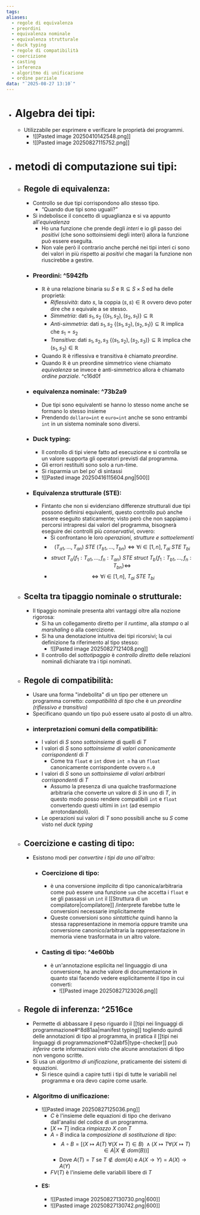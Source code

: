 ```yaml
---
tags:
aliases:
  - regole di equivalenza
  - preordini
  - equivalenza nominale
  - equivalenza strutturale
  - duck typing
  - regole di compatibilità
  - coercizione
  - casting
  - inferenza
  - algoritmo di unificazione
  - ordine parziale
data: "`2025-08-27 13:10`"
---
```

- # Algebra dei tipi:
	- Utilizzabile per esprimere e verificare le proprietà dei programmi. 
		- ![[Pasted image 20250410142548.png]]
		- ![[Pasted image 20250827115752.png]]
- # metodi di computazione sui tipi:
	- ## Regole di equivalenza:
		- Controllo se due tipi corrispondono allo stesso tipo.
			- “Quando due tipi sono uguali?”
		- Si indebolisce il concetto di uguaglianza e si va appunto all’_equivalenza_ 
			- Ho una funzione che prende degli _interi_ e io gli passo dei _positivi_ (che sono sottoinsiemi degli interi) allora la funzione può essere eseguita.
			- Non vale però il contrario anche perché nei tipi interi ci sono dei valori in più rispetto ai _positivi_ che magari la funzione non riuscirebbe a gestire.
		- ### Preordini: ^5942fb
			- $\mathbb{R}$ è una relazione binaria su $S$ e $\mathbb{R}\subseteq S \times S$ ed ha delle proprietà:
				- _Riflessività_: dato $s$, la coppia $(s,s)\in \mathbb{R}$ ovvero devo poter dire che $s$ equivale a se stesso.
				- _Simmetria_: dati $s_{1},s_{2}$ $\{(s_{1},s_{2}), (s_{2},s_{1})\}\subseteq \mathbb{R}$
				- _Anti-simmetria_: dati $s_{1},s_{2}$ $\{(s_{1},s_{2}), (s_{2},s_{1})\}\subseteq \mathbb{R}$ implica che $s_{1}=s_{2}$
				- _Transitiva_: dati $s_{1},s_{2}, s_{3}$ $\{(s_{1},s_{2}), (s_{2},s_{3})\}\subseteq \mathbb{R}$ implica che $(s_{1},s_{3})\in \mathbb{R}$
			- Quando $\mathbb{R}$ è riflessiva e transitiva è chiamato _preordine_.
			- Quando $\mathbb{R}$ è un preordine simmetrico viene chiamato _equivalenza_ se invece è anti-simmetrico allora è chiamato _ordine parziale_. ^c16d0f
		- ### equivalenza nominale: ^73b2a9
			- Due tipi sono equivalenti se hanno lo stesso nome anche se formano lo stesso insieme
			- Prendendo `dollaro=int` e `euro=int` anche se sono entrambi `int` in un sistema nominale sono diversi.
		- ### Duck typing:
			- Il controllo di tipi viene fatto ad esecuzione e si controlla se un valore supporta gli operatori previsti dal programma.
			- Gli errori restituiti sono solo a run-time.
			- Si risparmia un bel po’ di sintassi
			- ![[Pasted image 20250416115604.png|500]]
		- ### Equivalenza strutturale (STE):
			- Fintanto che non si evidenziano differenze strutturali due tipi possono definirsi equivalenti, questo controllo può anche essere eseguito staticamente; visto però che non sappiamo i percorsi intrapresi dai valori del programma, bisognerà eseguire dei controlli più _conservativi_, ovvero:
				- Si confrontano le loro _operazioni, strutture e sottoelementi_
				- $$(T_{a 1},..., T_{an})\ STE\  (T_{b 1},..., T_{bn})\iff \forall i \in [1, n], T_{ai}\  STE \ T_{bi}$$
				- $$struct\ T_{a}\{f_{1}: T_{a 1},..., f_{n}: T_{an}\}\ STE \ struct\  T_{b}\{f_{1}: T_{b 1},..., f_{n}: T_{bn}\}\iff$$
				- $$\iff \forall i \in [1, n], \ T_{ai} \ STE \ T_{bi}$$
	- ## Scelta tra tipaggio nominale o strutturale:
		- Il tipaggio nominale presenta altri vantaggi oltre alla nozione rigorosa:
			- Si ha un collegamento diretto per il _runtime_, alla _stampa_ o al _marshaling_ o alla coercizione.
			- Si ha una denotazione intuitiva dei tipi ricorsivi; la cui definizione fa riferimento al tipo stesso:
				- ![[Pasted image 20250827121408.png]]
			- Il controllo del _sottotipaggio_ è _controllo diretto_ delle relazioni nominali dichiarate tra i tipi nominati.
	- ## Regole di compatibilità:
		- Usare una forma "indebolita" di un tipo per ottenere un programma corretto: _compatibilità di tipo_ che è un _preordine (riflessivo e transitivo)_
		- Specificano quando un tipo può essere usato al posto di un altro.
		- ### interpretazioni comuni della compatibilità:
			- I valori di $S$ sono _sottoinsieme_ di quelli di $T$
			- I valori di $S$ sono _sottoinsieme di valori canonicamente corrispondenti_ di $T$
				- Come tra `float` e `int` dove `int n` ha un `float` canonicamente corrispondente ovvero `n.0`
			- I valori di $S$ sono un _sottoinsieme di valori arbitrari corrispondenti_ di $T$ 
				- Assumo la presenza di una qualche trasformazione arbitraria che converte un valore di $S$ in uno di $T$, in questo modo posso rendere compatibili `int` e `float` convertendo questi ultimi in `int` (ad esempio arrotondandoli).
			- Le operazioni sui valori di $T$ sono possibili anche su $S$ come visto nel _duck typing_
	- ## Coercizione e casting di tipo:
		- Esistono modi per _convertire i tipi da uno all'altro_:
			- ### Coercizione di tipo:
				- è una conversione _implicita_ di tipo canonica/arbitraria come può essere una funzione `sum` che accetta i `float` e se gli passassi un `int` il [[Struttura di un compilatore|compilatore]] /interprete farebbe tutte le conversioni necessarie implicitamente 
				- Queste conversioni sono _sintattiche_ quindi hanno la stessa rappresentazione in memoria oppure tramite una conversione canonico/arbitraria la rappresentazione in memoria viene trasformata in un altro valore.
			- ### Casting di tipo: ^4e60bb
				- è un'annotazione esplicita nel linguaggio di una conversione, ha anche valore di documentazione in quanto stai facendo vedere esplicitamente il tipo in cui converti:
					- ![[Pasted image 20250827123026.png]]
	- ## Regole di inferenza: ^2516ce
		- Permette di abbassare il peso riguardo il [[tipi nei linguaggi di programmazione#^8d81aa|manifest typing]] togliendo quindi delle annotazioni di tipo al programma, in pratica il [[tipi nei linguaggi di programmazione#^02abf5|type-checker]] può _inferire_ certe informazioni visto che alcune annotazioni di tipo non vengono scritte.
		- Si usa un _algoritmo di unificazione_, praticamente dei sistemi di equazioni.
			- Si riesce quindi a capire tutti i tipi di tutte le variabili nel programma e ora devo capire come usarle.
		- ### Algoritmo di unificazione:
			- ![[Pasted image 20250827125036.png]]
				- $C$ è l'insieme delle equazioni di tipo che derivano dall'analisi del codice di un programma.
				- $[X \mapsto T]$ indica _rimpiazzo X con T_
				- $A\circ B$ indica la _composizione di sostituzione di tipo_:
					- $$A\circ B = [(X \mapsto A (T) \ \forall (X\mapsto T)\in B) \ \wedge  (X\mapsto T \forall (X\mapsto T)\in A| X\notin dom (B))]$$
					- Dove $A (T)=T$ se $T\notin dom (A)$ e $A (X\to Y)=A (X)\to A (Y)$
				- $FV (T)$ è l'insieme delle variabili libere di $T$
			- #### ES:
				- ![[Pasted image 20250827130730.png|600]]
				- ![[Pasted image 20250827130742.png|600]]